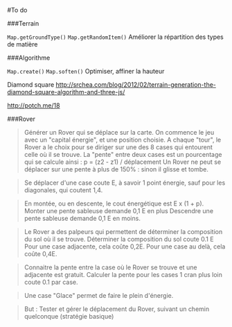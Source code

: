 #To do

###Terrain

`Map.getGroundType()` `Map.getRandomItem()` Améliorer la répartition des types de matière

###Algorithme

`Map.create()` `Map.soften()` Optimiser, affiner la hauteur

Diamond square
http://srchea.com/blog/2012/02/terrain-generation-the-diamond-square-algorithm-and-three-js/

http://potch.me/18

###Rover

>Générer un Rover qui se déplace sur la carte.
>On commence le jeu avec un "capital énergie", et une position choisie.
>A chaque "tour", le Rover a le choix pour se diriger sur une des 8 cases qui entourent celle où il se trouve.
>La "pente" entre deux cases est un pourcentage qui se calcule ainsi : p = (z2 - z1) / déplacement
>Un Rover ne peut se déplacer sur une pente à plus de 150% : sinon il glisse et tombe.

>Se déplacer d'une case coute E, à savoir 1 point énergie, sauf pour les diagonales, qui coutent 1,4.

>En montée, ou en descente, le cout énergétique est E x (1 + p).
>Monter une pente sableuse demande 0,1 E en plus
>Descendre une pente sableuse demande 0,1 E en moins.

>Le Rover a des palpeurs qui permettent de déterminer la composition du sol où il se trouve.
>Déterminer la composition du sol coute 0.1 E
>Pour une case adjacente, cela coûte 0,2E.
>Pour une case au delà, cela coûte 0,4E.

>Connaitre la pente entre la case où le Rover se trouve et une adjacente est gratuit. Calculer la pente pour les cases 1 cran plus loin coute 0.1 par case.

>Une case "Glace" permet de faire le plein d'énergie.

>But : Tester et gérer le déplacement du Rover, suivant un chemin quelconque (stratégie basique)
